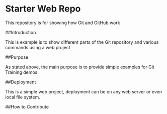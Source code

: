# Starter Web Repo

This repository is for showing how Git and GitHub work

##Introduction

This is example is to show different parts of the Git repository and various commands using a web project

##Purpose

As stated above, the main purpose is to provide simple examples for Git Training demos.

##Deployment

This is a simple web project, deployment can be on any web server or even local file system.

##How to Contribute

